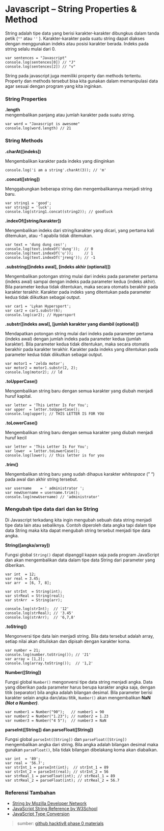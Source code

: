 # Javascript – String Properties & Method

String adalah tipe data yang berisi karakter-karakter dibungkus dalam tanda petik \(`""` atau `''` \). Karakter-karakter pada suatu string dapat diakses dengan menggunakan indeks atau posisi karakter berada. Indeks pada string selalu mulai dari 0.

```text
var sentences = "Javascript" 
console.log(sentences[0]) // "J"
console.log(sentences[2]) // "v"
```

String pada javascript juga memiliki property dan methods tertentu. Property dan methods tersebut bisa kita gunakan dalam memanipulasi data agar sesuai dengan program yang kita inginkan.

### String Properties  <a id="string-properties"></a>

**.length**  
mengembalikan panjang atau jumlah karakter pada suatu string.

```text
var word = "Javascript is awesome"
console.log(word.length) // 21 
```

### String Methods <a id="string-methods"></a>

**.charAt\(\[indeks\]\)**

Mengembalikan karakter pada indeks yang diinginkan

```text
console.log('i am a string'.charAt(3)); // 'm'
```

**.concat\(\[string\]\)**

Menggabungkan beberapa string dan mengembalikannya menjadi string baru.

```text
var string1 = 'good';
var string2 = 'luck';
console.log(string1.concat(string2)); // goodluck
```

**.indexOf\(\[string/karakter\]\)**

Mengembalikan indeks dari string/karakter yang dicari, yang pertama kali ditemukan, atau -1 apabila tidak ditemukan.

```text
var text = 'dung dung ces!';
console.log(text.indexOf('dung'));  // 0
console.log(text.indexOf('u'));     // 1
console.log(text.indexOf('jreng')); // -1
```

**.substring\(\[indeks awal\], \[indeks akhir \(optional\)\]\)**

Mengembalikan potongan string mulai dari indeks pada parameter pertama \(indeks awal\) sampai dengan indeks pada parameter kedua \(indeks akhir\). Bila parameter kedua tidak ditentukan, maka secara otomatis berakhir pada karakter terakhir. Karakter pada indeks yang ditentukan pada parameter kedua tidak diikutkan sebagai output.

```text
var car1 = 'Lykan Hypersport';
var car2 = car1.substr(6);
console.log(car2); // Hypersport
```

**.substr\(\[indeks awal\], \[jumlah karakter yang diambil \(optional\)\]\)**

Mendapatkan potongan string mulai dari indeks pada parameter pertama \(indeks awal\) dengan jumlah indeks pada parameter kedua \(jumlah karakter\). Bila parameter kedua tidak ditentukan, maka secara otomatis berakhir pada karakter terakhir. Karakter pada indeks yang ditentukan pada parameter kedua tidak diikutkan sebagai output.

```text
var motor1 = 'zelda motor';
var motor2 = motor1.substr(2, 2);
console.log(motor2); // ld
```

**.toUpperCase\(\)**

Mengembalikan string baru dengan semua karakter yang diubah menjadi huruf kapital.

```text
var letter = 'This Letter Is For You';
var upper  = letter.toUpperCase();
console.log(upper); // THIS LETTER IS FOR YOU
```

**.toLowerCase\(\)**

Mengembalikan string baru dengan semua karakter yang diubah menjadi huruf kecil

```text
var letter = 'This Letter Is For You';
var lower  = letter.toLowerCase();
console.log(lower); // this letter is for you
```

**.trim\(\)**

Mengembalikan string baru yang sudah dihapus karakter _whitespace_ \(” “\) pada awal dan akhir string tersebut.

```text
var username    = ' administrator ';
var newUsername = username.trim(); 
console.log(newUsername) // 'administrator'
```

### Mengubah tipe data dari dan ke String <a id="mengubah-tipe-data-dari-dan-ke-string"></a>

Di Javascript terkadang kita ingin mengubah sebuah data string menjadi tipe data lain atau sebaliknya. Contoh diperoleh data angka tapi dalam tipe data String maka kita dapat mengubah string tersebut menjadi tipe data angka.

**String\(\[angka/array\]\)**

Fungsi global `String()` dapat dipanggil kapan saja pada program JavaScript dan akan mengembalikan data dalam tipe data String dari parameter yang diberikan.

```text
var int  = 12;
var real = 3.45;
var arr  = [6, 7, 8];

var strInt  = String(int);
var strReal = String(real);
var strArr  = String(arr);

console.log(strInt);  // '12'
console.log(strReal); // '3.45'
console.log(strArr);  // '6,7,8'
```

**.toString\(\)**

Mengonversi tipe data lain menjadi string. Bila data tersebut adalah array, setiap nilai akan dituliskan dan dipisah dengan karakter koma.

```text
var number = 21;
console.log(number.toString()); // '21'
var array = [1,2];
console.log(array.toString());  // '1,2'
```

**Number\(\[String\]\)**

Fungsi global `Number()` mengonversi tipe data string menjadi angka. Data yang diberikan pada parameter harus berupa karakter angka saja, dengan titik \(separator\) bila angka adalah bilangan desimal. Bila parameter berisi karakter selain angka dan/atau titik, `Number()` akan mengembalikan **NaN** _**\(Not a Number\)**_.

```text
var number1 = Number("90");   // number1 = 90
var number2 = Number("1.23"); // number2 = 1.23
var number3 = Number("4 5");  // number3 = NaN
```

**parseInt\(\[String\]\) dan parseFloat\(\[String\]\)**

Fungsi global `parseInt([String])` dan `parseFloat([String])` mengembalikan angka dari string. Bila angka adalah bilangan desimal maka gunakan `parseFloat()`, bila tidak bilangan dibelakang koma akan diabaikan.

```text
var int  = '89';
var real = '56.7';
var strInt_1 = parseInt(int);  // strInt_1 = 89
var strInt_2 = parseInt(real); // strInt_2 = 56
var strReal_1 = parseFloat(int); // strReal_1 = 89
var strReal_2 = parseFloat(int); // strReal_2 = 56.7
```

### Referensi Tambahan <a id="referensi-tambahan"></a>

* [String by Mozilla Developer Network](https://developer.mozilla.org/en-US/docs/Web/JavaScript/Reference/Global_Objects/String)
* [JavaScript String Reference by W3School](http://www.w3schools.com/jsref/jsref_obj_string.asp)
* [JavaScript Type Conversion](http://www.w3schools.com/js/js_type_conversion.asp)

> sumber: [github hacktiv8 phase 0 materials](https://github.com/hacktiv8/phase-0-activities/blob/master/modules/js-string-reference.md#length)

